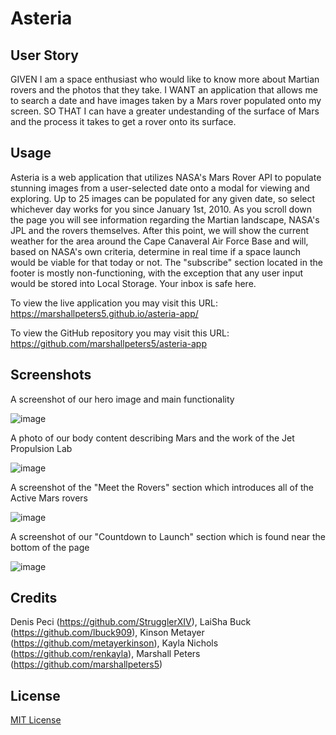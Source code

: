 # Asteria

## User Story

GIVEN I am a space enthusiast who would like to know more about Martian rovers and the photos that they take.
I WANT an application that allows me to search a date and have images taken by a Mars rover populated onto my screen.
SO THAT I can have a greater undestanding of the surface of Mars and the process it takes to get a rover onto its surface.

## Usage

Asteria is a web application that utilizes NASA's Mars Rover API to populate stunning images from a user-selected date onto a modal for viewing and exploring. Up to 25 images can be populated for any given date, so select whichever day works for you since January 1st, 2010. As you scroll down the page you will see information regarding the Martian landscape, NASA's JPL and the rovers themselves. After this point, we will show the current weather for the area around the Cape Canaveral Air Force Base and will, based on NASA's own criteria, determine in real time if a space launch would be viable for that today or not. The "subscribe" section located in the footer is mostly non-functioning, with the exception that any user input would be stored into Local Storage. Your inbox is safe here.

To view the live application you may visit this URL: https://marshallpeters5.github.io/asteria-app/

To view the GitHub repository you may visit this URL: https://github.com/marshallpeters5/asteria-app

## Screenshots

A screenshot of our hero image and main functionality

![image](https://user-images.githubusercontent.com/89714815/230802039-af649380-7cbc-4d5a-8025-85617a713e3a.png)

A photo of our body content describing Mars and the work of the Jet Propulsion Lab

![image](https://user-images.githubusercontent.com/89714815/230802079-59e096e3-8396-4820-88f7-f4c10836c5f1.png)

A screenshot of the "Meet the Rovers" section which introduces all of the Active Mars rovers

![image](https://user-images.githubusercontent.com/89714815/230802120-ebde9599-398c-4253-9830-1335b4b9e276.png)

A screenshot of our "Countdown to Launch" section which is found near the bottom of the page

![image](https://user-images.githubusercontent.com/89714815/230805676-fe4becc4-dbba-409d-a86b-b4889f0e0e7d.png)

## Credits

Denis Peci (https://github.com/StrugglerXIV), LaiSha Buck (https://github.com/lbuck909), Kinson Metayer (https://github.com/metayerkinson), Kayla Nichols (https://github.com/renkayla), Marshall Peters (https://github.com/marshallpeters5)

## License

[MIT License](https://choosealicense.com/licenses/mit/)